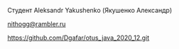 Студент
Aleksandr Yakushenko (Якушенко Александр)

nithogg@rambler.ru

https://github.com/Dgafar/otus_java_2020_12.git